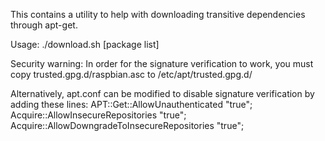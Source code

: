 This contains a utility to help with downloading transitive dependencies through apt-get.

Usage: ./download.sh [package list]

Security warning:
In order for the signature verification to work, you must copy trusted.gpg.d/raspbian.asc to /etc/apt/trusted.gpg.d/

Alternatively, apt.conf can be modified to disable signature verification by adding these lines:
APT::Get::AllowUnauthenticated "true";
Acquire::AllowInsecureRepositories "true";
Acquire::AllowDowngradeToInsecureRepositories "true";

